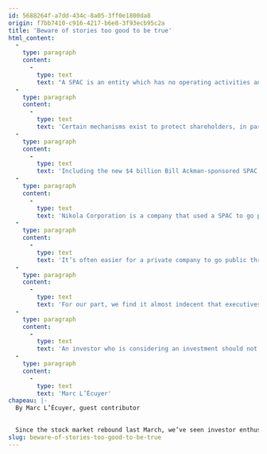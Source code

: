 ```yaml
---
id: 5688264f-a7dd-434c-8a05-3ff0e1800da8
origin: f7bb7410-c916-4217-b6e8-3f93ecb95c2a
title: 'Beware of stories too good to be true'
html_content:
  -
    type: paragraph
    content:
      -
        type: text
        text: "A SPAC is an entity which has no operating activities and whose objective is to carry out an acquisition or a merger with an operating company using the sums it has collected during an initial public offering. Typically, units are issued at $10 each and each unit consists of one common share and an option giving the right to acquire a fraction of a share at a price a little higher than the issue price for a period of. approximately five years after the completion of the acquisition or merger with an operating company. Normally, 20% of the shares will be reserved for the management of the SPAC which often comes from the world of private equity funds. Interestingly, executives don't have to shell out any money to get their shares, it only takes the transaction with an operating company to be realized for them to get their shares."
  -
    type: paragraph
    content:
      -
        type: text
        text: 'Certain mechanisms exist to protect shareholders, in particular the possibility of voting to approve or reject the planned transaction. If the number of holders who approve the transaction doesn’t reach the threshold specified in the prospectus, the transaction doesn’t take place and the monies are returned to the shareholders. Holders can also decide not to participate in the transaction and be reimbursed for the price paid for their unit.'
  -
    type: paragraph
    content:
      -
        type: text
        text: 'Including the new $4 billion Bill Ackman-sponsored SPAC that began trading this week, no less than 48 SPACs have been launched since the start of 2020 for a total of $22.4 billion compared to a total of $13.6 billion for the whole of 2019 and $10.7 billion in 2018.'
  -
    type: paragraph
    content:
      -
        type: text
        text: 'Nikola Corporation is a company that used a SPAC to go public at the beginning of June. While the company wants to offer heavy duty hydrogen trucks and develop a charging network for them, it also hopes to produce an electric pickup truck at the same time. Although the company has no income at this time, its market capitalization exceeded that of Ford during the month of June.'
  -
    type: paragraph
    content:
      -
        type: text
        text: 'It’s often easier for a private company to go public through a SPAC than to go through the more demanding route of the initial public offering. We can therefore have doubts about the quality of companies that go public through a SPAC and we often see that these companies trade at a discount compared to their peers.'
  -
    type: paragraph
    content:
      -
        type: text
        text: 'For our part, we find it almost indecent that executives of one entity appropriate 20% of the shares for free simply for completing an acquisition or merger with another entity. In addition, we prefer to know what we’re buying when we invest in the stock market. Seeing the interest investors have in SPACs at the moment, we can see that our opinion is not shared by all investors.'
  -
    type: paragraph
    content:
      -
        type: text
        text: 'An investor who is considering an investment should not only assess the potential return, but also its level of risk. However, the example of SPACs leads me to believe that many investors have forgotten this last aspect of investing.'
  -
    type: paragraph
    content:
      -
        type: text
        text: 'Marc L’Écuyer'
chapeau: |-
  By Marc L’Écuyer, guest contributor
   

  Since the stock market rebound last March, we’ve seen investor enthusiasm for several investments that we consider speculative. Whether it’s the interest of individual investors in stocks of bankrupt companies like Hertz or Chesapeake Energy or the dizzying rise of certain stocks in the technology sector which reminds us of the excesses of the late 1990s, the signs of speculation abound. Lately, we’ve also seen an increase in investor interest in “Special Purpose Acquisition Companies” or SPAC.
slug: beware-of-stories-too-good-to-be-true
---
```

